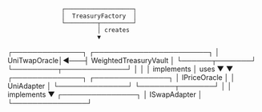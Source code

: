                    ┌───────────────────┐
                   │  TreasuryFactory  │
                   └─────────┬─────────┘
                             │ creates
                             ▼
┌──────────────┐    ┌───────────────────────┐
│ UniTwapOracle│◄───┤ WeightedTreasuryVault │
└──────┬───────┘    └─────────┬─────────────┘
       │                      │
       │ implements           │ uses
       ▼                      ▼
┌──────────────┐    ┌───────────────┐
│ IPriceOracle │    │  UniAdapter   │
└──────────────┘    └───────┬───────┘
                            │
                            │ implements
                            ▼
                    ┌───────────────┐
                    │  ISwapAdapter │
                    └───────────────┘